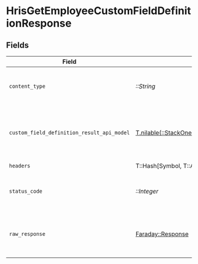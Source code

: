 # HrisGetEmployeeCustomFieldDefinitionResponse


## Fields

| Field                                                                                                                            | Type                                                                                                                             | Required                                                                                                                         | Description                                                                                                                      |
| -------------------------------------------------------------------------------------------------------------------------------- | -------------------------------------------------------------------------------------------------------------------------------- | -------------------------------------------------------------------------------------------------------------------------------- | -------------------------------------------------------------------------------------------------------------------------------- |
| `content_type`                                                                                                                   | *::String*                                                                                                                       | :heavy_check_mark:                                                                                                               | HTTP response content type for this operation                                                                                    |
| `custom_field_definition_result_api_model`                                                                                       | [T.nilable(::StackOne::Shared::CustomFieldDefinitionResultApiModel)](../../models/shared/customfielddefinitionresultapimodel.md) | :heavy_minus_sign:                                                                                                               | The employee custom field definition was retrieved.                                                                              |
| `headers`                                                                                                                        | T::Hash[Symbol, T::Array<*::String*>]                                                                                            | :heavy_check_mark:                                                                                                               | N/A                                                                                                                              |
| `status_code`                                                                                                                    | *::Integer*                                                                                                                      | :heavy_check_mark:                                                                                                               | HTTP response status code for this operation                                                                                     |
| `raw_response`                                                                                                                   | [Faraday::Response](https://www.rubydoc.info/gems/faraday/Faraday/Response)                                                      | :heavy_check_mark:                                                                                                               | Raw HTTP response; suitable for custom response parsing                                                                          |